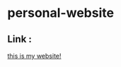 # personal-website

## Link :

[this is my website!](https://annamilano1.github.io/personal-website/)
